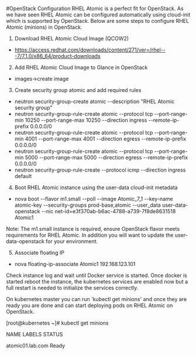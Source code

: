 #OpenStack Configuration
RHEL Atomic is a perfect fit for OpenStack. As we have seen RHEL Atomic can be configured automatically using cloud-init
which is supported by OpenStack. Below are some steps to configure RHEL Atomic (minions) in OpenStack.

1. Download RHEL Atomic Cloud Image (QCOW2)
 - https://access.redhat.com/downloads/content/271/ver=/rhel---7/7.1.0/x86_64/product-downloads
2. Add RHEL Atomic Cloud Image to Glance in OpenStack
 - images->create image
3. Create security group atomic and add required rules
 - neutron security-group-create atomic --description "RHEL Atomic security group"
 - neutron security-group-rule-create atomic --protocol tcp --port-range-min 10250
 --port-range-max 10250 --direction ingress --remote-ip-prefix 0.0.0.0/0
 - neutron security-group-rule-create atomic --protocol tcp --port-range-min 4001
 --port-range-max 4001 --direction egress --remote-ip-prefix 0.0.0.0/0
 - neutron security-group-rule-create atomic --protocol tcp --port-range-min 5000
 --port-range-max 5000 --direction egress --remote-ip-prefix 0.0.0.0/0
 - neutron security-group-rule-create --protocol icmp --direction ingress default
4. Boot RHEL Atomic instance using the user-data cloud-init metadata
 - nova boot --flavor m1.small --poll --image Atomic_7_1 --key-name atomic-key
 --security-groups prod-base,atomic --user_data user-data-openstack --nic net-id=e3f370ab-b6ac-4788-a739-7f8de8631518 Atomic1

Note: The m1.small instance is required, ensure OpenStack flavor meets requirements for RHEL Atomic. In addition you will want to update the user-data-openstack for your environment.

5. Associate floating IP
 - nova floating-ip-associate Atomic1 192.168.123.101

Check instance log and wait until Docker service is started. Once docker is started reboot the instance, the kubernetes
services are enabled now but a full restart is needed to initialize the services correctly.

On kubernetes master you can run 'kubectl get minions' and once they are ready you are done and can start deploying
pods on RHEL Atomic on OpenStack.

[root@kubernetes ~]# kubectl get minions

NAME                LABELS              STATUS

atomic01.lab.com    <none>              Ready

